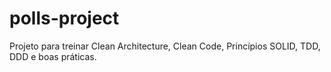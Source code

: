 # polls-project
Projeto para treinar Clean Architecture, Clean Code, Princípios SOLID, TDD, DDD e boas práticas.
